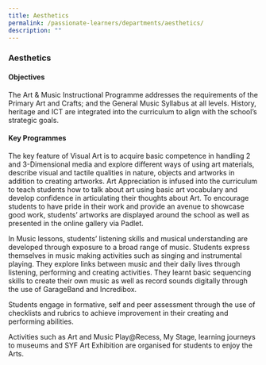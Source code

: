 ```yaml
---
title: Aesthetics
permalink: /passionate-learners/departments/aesthetics/
description: ""
---
```

### **Aesthetics**
#### **Objectives**
The Art & Music Instructional Programme addresses the requirements of the Primary Art and Crafts; and the General Music Syllabus at all levels. History, heritage and ICT are integrated into the curriculum to align with the school’s strategic goals.

#### **Key Programmes**
The key feature of Visual Art is to acquire basic competence in handling 2 and 3-Dimensional media and explore different ways of using art materials, describe visual and tactile qualities in nature, objects and artworks in addition to creating artworks. Art Appreciation is infused into the curriculum to teach students how to talk about art using basic art vocabulary and develop confidence in articulating their thoughts about Art. To encourage students to have pride in their work and provide an avenue to showcase good work, students’ artworks are displayed around the school as well as presented in the online gallery via Padlet.

In Music lessons, students’ listening skills and musical understanding are developed through exposure to a broad range of music. Students express themselves in music making activities such as singing and instrumental playing. They explore links between music and their daily lives through listening, performing and creating activities. They learnt basic sequencing skills to create their own music as well as record sounds digitally through the use of GarageBand and Incredibox.

Students engage in formative, self and peer assessment through the use of checklists and rubrics to achieve improvement in their creating and performing abilities.

Activities such as Art and Music Play@Recess, My Stage, learning journeys to museums and SYF Art Exhibition are organised for students to enjoy the Arts.
